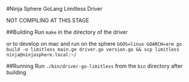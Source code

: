 #Ninja Sphere GoLang Limitless Driver

NOT COMPILING AT THIS STAGE

##Building
Run `make` in the directory of the driver

or to develop on mac and run on the sphere
`GOOS=linux GOARCH=arm go build -o limitless main.go driver.go version.go && scp limitless ninja@ninjasphere.local:~/`

##Running
Run `./bin/driver-go-limitless` from the `bin` directory after building 
